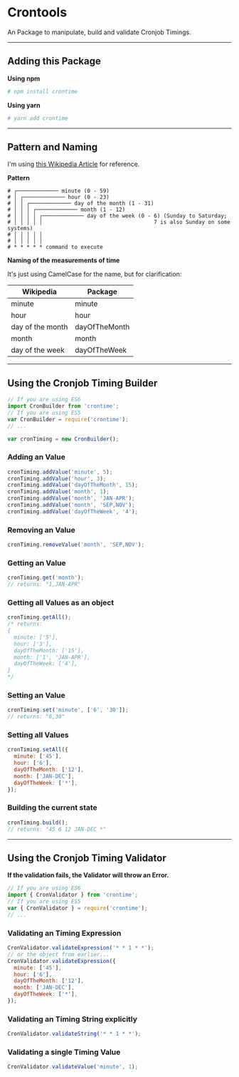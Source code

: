 # Crontools

An Package to manipulate, build and validate Cronjob Timings.

---

## Adding this Package

**Using npm**

```sh
# npm install crontime
```

**Using yarn**

```sh
# yarn add crontime
```

---

## Pattern and Naming

I'm using [this Wikipedia Article](https://en.wikipedia.org/wiki/Cron) for reference.

**Pattern**

```
# ┌───────────── minute (0 - 59)
# │ ┌───────────── hour (0 - 23)
# │ │ ┌───────────── day of the month (1 - 31)
# │ │ │ ┌───────────── month (1 - 12)
# │ │ │ │ ┌───────────── day of the week (0 - 6) (Sunday to Saturday;
# │ │ │ │ │                                   7 is also Sunday on some systems)
# │ │ │ │ │
# │ │ │ │ │
# * * * * * command to execute
```

**Naming of the measurements of time**

It's just using CamelCase for the name, but for clarification:

| Wikipedia        | Package       |
| ---------------- | ------------- |
| minute           | minute        |
| hour             | hour          |
| day of the month | dayOfTheMonth |
| month            | month         |
| day of the week  | dayOfTheWeek  |

---

## Using the Cronjob Timing Builder

```js
// If you are using ES6
import CronBuilder from 'crontime';
// If you are using ES5
var CronBuilder = require('crontime');
// ...

var cronTiming = new CronBuilder();
```

### Adding an Value

```js
cronTiming.addValue('minute', 5);
cronTiming.addValue('hour', 3);
cronTiming.addValue('dayOfTheMonth', 15);
cronTiming.addValue('month', 1);
cronTiming.addValue('month', 'JAN-APR');
cronTiming.addValue('month', 'SEP,NOV');
cronTiming.addValue('dayOfTheWeek', '4');
```

### Removing an Value

```js
cronTiming.removeValue('month', 'SEP,NOV');
```

### Getting an Value

```js
cronTiming.get('month');
// returns: "1,JAN-APR"
```

### Getting all Values as an object

```js
cronTiming.getAll();
/* returns:
{
  minute: ['5'],
  hour: ['3'],
  dayOfTheMonth: ['15'],
  month: ['1', 'JAN-APR'],
  dayOfTheWeek: ['4'],
}
*/
```

### Setting an Value

```js
cronTiming.set('minute', ['6', '30']);
// returns: "6,30"
```

### Setting all Values

```js
cronTiming.setAll({
  minute: ['45'],
  hour: ['6'],
  dayOfTheMonth: ['12'],
  month: ['JAN-DEC'],
  dayOfTheWeek: ['*'],
});
```

### Building the current state

```js
cronTiming.build();
// returns: "45 6 12 JAN-DEC *"
```

---

## Using the Cronjob Timing Validator

**If the validation fails, the Validator will throw an Error.**

```js
// If you are using ES6
import { CronValidator } from 'crontime';
// If you are using ES5
var { CronValidator } = require('crontime');
// ...
```

### Validating an Timing Expression

```js
CronValidator.validateExpression('* * 1 * *');
// or the object from earlier...
CronValidator.validateExpression({
  minute: ['45'],
  hour: ['6'],
  dayOfTheMonth: ['12'],
  month: ['JAN-DEC'],
  dayOfTheWeek: ['*'],
});
```

### Validating an Timing String explicitly

```js
CronValidator.validateString('* * 1 * *');
```

### Validating a single Timing Value

```js
CronValidator.validateValue('minute', 1);
```
